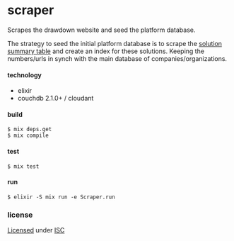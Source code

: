 # scraper

Scrapes the drawdown website and seed the platform database.

The strategy to seed the initial platform database is to scrape the [solution summary table](http://www.drawdown.org/solutions-summary-by-rank) and create an index for these solutions. Keeping the numbers/urls in synch with the main database of companies/organizations.

#### technology

* elixir
* couchdb 2.1.0+ / cloudant

#### build

    $ mix deps.get
    $ mix compile

#### test

    $ mix test

#### run

    $ elixir -S mix run -e Scraper.run

### license

[Licensed](./LICENSE.txt) under [ISC](https://www.isc.org/downloads/software-support-policy/isc-license/)